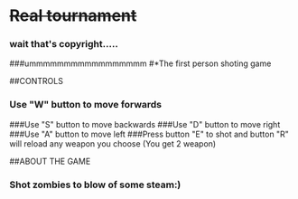 # ~~Real tournament~~ 
### wait that's copyright.....
###ummmmmmmmmmmmmmmmm
#*The first person shoting game


##CONTROLS
### Use "W" button to move forwards
###Use "S" button to move backwards
###Use "D" button to move right
###Use "A" button to move left
###Press button "E" to shot and button "R" will reload any weapon you  choose (You get 2 weapon)


##ABOUT THE GAME
### Shot zombies to blow of some steam:)
